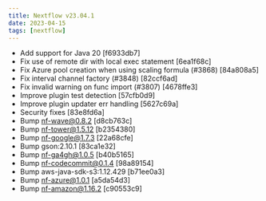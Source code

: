 ```yaml
---
title: Nextflow v23.04.1
date: 2023-04-15
tags: [nextflow]
---
```


- Add support for Java 20 [f6933db7]
- Fix use of remote dir with local exec statement [6ea1f68c]
- Fix Azure pool creation when using scaling formula (#3868) [84a808a5]
- Fix interval channel factory (#3848) [82ccf6ad]
- Fix invalid warning on func import (#3807) [4678ffe3]
- Improve plugin test detection [57cfb0d9]
- Improve plugin updater err handling [5627c69a]
- Security fixes [83e8fd6a]
- Bump nf-wave@0.8.2 [d8cb763c]
- Bump nf-tower@1.5.12 [b2354380]
- Bump nf-google@1.7.3 [22a68cfe]
- Bump gson:2.10.1 [83ca1e32]
- Bump nf-ga4gh@1.0.5 [b40b5165]
- Bump nf-codecommit@0.1.4 [98a89154]
- Bump aws-java-sdk-s3:1.12.429 [b71ee0a3]
- Bump nf-azure@1.0.1 [a5da54d3]
- Bump nf-amazon@1.16.2 [c90553c9]
